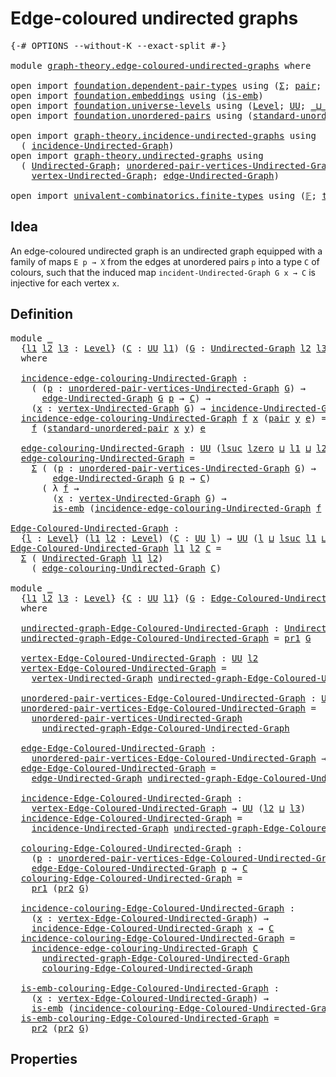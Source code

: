 # Edge-coloured undirected graphs

<pre class="Agda"><a id="44" class="Symbol">{-#</a> <a id="48" class="Keyword">OPTIONS</a> <a id="56" class="Pragma">--without-K</a> <a id="68" class="Pragma">--exact-split</a> <a id="82" class="Symbol">#-}</a>

<a id="87" class="Keyword">module</a> <a id="94" href="graph-theory.edge-coloured-undirected-graphs.html" class="Module">graph-theory.edge-coloured-undirected-graphs</a> <a id="139" class="Keyword">where</a>

<a id="146" class="Keyword">open</a> <a id="151" class="Keyword">import</a> <a id="158" href="foundation.dependent-pair-types.html" class="Module">foundation.dependent-pair-types</a> <a id="190" class="Keyword">using</a> <a id="196" class="Symbol">(</a><a id="197" href="foundation-core.dependent-pair-types.html#515" class="Record">Σ</a><a id="198" class="Symbol">;</a> <a id="200" href="foundation-core.dependent-pair-types.html#588" class="InductiveConstructor">pair</a><a id="204" class="Symbol">;</a> <a id="206" href="foundation-core.dependent-pair-types.html#605" class="Field">pr1</a><a id="209" class="Symbol">;</a> <a id="211" href="foundation-core.dependent-pair-types.html#617" class="Field">pr2</a><a id="214" class="Symbol">)</a>
<a id="216" class="Keyword">open</a> <a id="221" class="Keyword">import</a> <a id="228" href="foundation.embeddings.html" class="Module">foundation.embeddings</a> <a id="250" class="Keyword">using</a> <a id="256" class="Symbol">(</a><a id="257" href="foundation-core.embeddings.html#992" class="Function">is-emb</a><a id="263" class="Symbol">)</a>
<a id="265" class="Keyword">open</a> <a id="270" class="Keyword">import</a> <a id="277" href="foundation.universe-levels.html" class="Module">foundation.universe-levels</a> <a id="304" class="Keyword">using</a> <a id="310" class="Symbol">(</a><a id="311" href="Agda.Primitive.html#597" class="Postulate">Level</a><a id="316" class="Symbol">;</a> <a id="318" href="foundation-core.universe-levels.html#235" class="Primitive">UU</a><a id="320" class="Symbol">;</a> <a id="322" href="Agda.Primitive.html#810" class="Primitive Operator">_⊔_</a><a id="325" class="Symbol">;</a> <a id="327" href="Agda.Primitive.html#780" class="Primitive">lsuc</a><a id="331" class="Symbol">;</a> <a id="333" href="Agda.Primitive.html#764" class="Primitive">lzero</a><a id="338" class="Symbol">)</a>
<a id="340" class="Keyword">open</a> <a id="345" class="Keyword">import</a> <a id="352" href="foundation.unordered-pairs.html" class="Module">foundation.unordered-pairs</a> <a id="379" class="Keyword">using</a> <a id="385" class="Symbol">(</a><a id="386" href="foundation.unordered-pairs.html#4450" class="Function">standard-unordered-pair</a><a id="409" class="Symbol">)</a>

<a id="412" class="Keyword">open</a> <a id="417" class="Keyword">import</a> <a id="424" href="graph-theory.incidence-undirected-graphs.html" class="Module">graph-theory.incidence-undirected-graphs</a> <a id="465" class="Keyword">using</a>
  <a id="473" class="Symbol">(</a> <a id="475" href="graph-theory.incidence-undirected-graphs.html#695" class="Function">incidence-Undirected-Graph</a><a id="501" class="Symbol">)</a>
<a id="503" class="Keyword">open</a> <a id="508" class="Keyword">import</a> <a id="515" href="graph-theory.undirected-graphs.html" class="Module">graph-theory.undirected-graphs</a> <a id="546" class="Keyword">using</a>
  <a id="554" class="Symbol">(</a> <a id="556" href="graph-theory.undirected-graphs.html#785" class="Function">Undirected-Graph</a><a id="572" class="Symbol">;</a> <a id="574" href="graph-theory.undirected-graphs.html#1050" class="Function">unordered-pair-vertices-Undirected-Graph</a><a id="614" class="Symbol">;</a>
    <a id="620" href="graph-theory.undirected-graphs.html#981" class="Function">vertex-Undirected-Graph</a><a id="643" class="Symbol">;</a> <a id="645" href="graph-theory.undirected-graphs.html#1651" class="Function">edge-Undirected-Graph</a><a id="666" class="Symbol">)</a>

<a id="669" class="Keyword">open</a> <a id="674" class="Keyword">import</a> <a id="681" href="univalent-combinatorics.finite-types.html" class="Module">univalent-combinatorics.finite-types</a> <a id="718" class="Keyword">using</a> <a id="724" class="Symbol">(</a><a id="725" href="univalent-combinatorics.finite-types.html#4873" class="Function">𝔽</a><a id="726" class="Symbol">;</a> <a id="728" href="univalent-combinatorics.finite-types.html#4912" class="Function">type-𝔽</a><a id="734" class="Symbol">)</a>
</pre>
## Idea

An edge-coloured undirected graph is an undirected graph equipped with a family of maps `E p → X` from the edges at unordered pairs `p` into a type `C` of colours, such that the induced map `incident-Undirected-Graph G x → C` is injective for each vertex `x`.

## Definition

<pre class="Agda"><a id="1034" class="Keyword">module</a> <a id="1041" href="graph-theory.edge-coloured-undirected-graphs.html#1041" class="Module">_</a>
  <a id="1045" class="Symbol">{</a><a id="1046" href="graph-theory.edge-coloured-undirected-graphs.html#1046" class="Bound">l1</a> <a id="1049" href="graph-theory.edge-coloured-undirected-graphs.html#1049" class="Bound">l2</a> <a id="1052" href="graph-theory.edge-coloured-undirected-graphs.html#1052" class="Bound">l3</a> <a id="1055" class="Symbol">:</a> <a id="1057" href="Agda.Primitive.html#597" class="Postulate">Level</a><a id="1062" class="Symbol">}</a> <a id="1064" class="Symbol">(</a><a id="1065" href="graph-theory.edge-coloured-undirected-graphs.html#1065" class="Bound">C</a> <a id="1067" class="Symbol">:</a> <a id="1069" href="foundation-core.universe-levels.html#235" class="Primitive">UU</a> <a id="1072" href="graph-theory.edge-coloured-undirected-graphs.html#1046" class="Bound">l1</a><a id="1074" class="Symbol">)</a> <a id="1076" class="Symbol">(</a><a id="1077" href="graph-theory.edge-coloured-undirected-graphs.html#1077" class="Bound">G</a> <a id="1079" class="Symbol">:</a> <a id="1081" href="graph-theory.undirected-graphs.html#785" class="Function">Undirected-Graph</a> <a id="1098" href="graph-theory.edge-coloured-undirected-graphs.html#1049" class="Bound">l2</a> <a id="1101" href="graph-theory.edge-coloured-undirected-graphs.html#1052" class="Bound">l3</a><a id="1103" class="Symbol">)</a>
  <a id="1107" class="Keyword">where</a>

  <a id="1116" href="graph-theory.edge-coloured-undirected-graphs.html#1116" class="Function">incidence-edge-colouring-Undirected-Graph</a> <a id="1158" class="Symbol">:</a>
    <a id="1164" class="Symbol">(</a> <a id="1166" class="Symbol">(</a><a id="1167" href="graph-theory.edge-coloured-undirected-graphs.html#1167" class="Bound">p</a> <a id="1169" class="Symbol">:</a> <a id="1171" href="graph-theory.undirected-graphs.html#1050" class="Function">unordered-pair-vertices-Undirected-Graph</a> <a id="1212" href="graph-theory.edge-coloured-undirected-graphs.html#1077" class="Bound">G</a><a id="1213" class="Symbol">)</a> <a id="1215" class="Symbol">→</a>
      <a id="1223" href="graph-theory.undirected-graphs.html#1651" class="Function">edge-Undirected-Graph</a> <a id="1245" href="graph-theory.edge-coloured-undirected-graphs.html#1077" class="Bound">G</a> <a id="1247" href="graph-theory.edge-coloured-undirected-graphs.html#1167" class="Bound">p</a> <a id="1249" class="Symbol">→</a> <a id="1251" href="graph-theory.edge-coloured-undirected-graphs.html#1065" class="Bound">C</a><a id="1252" class="Symbol">)</a> <a id="1254" class="Symbol">→</a>
    <a id="1260" class="Symbol">(</a><a id="1261" href="graph-theory.edge-coloured-undirected-graphs.html#1261" class="Bound">x</a> <a id="1263" class="Symbol">:</a> <a id="1265" href="graph-theory.undirected-graphs.html#981" class="Function">vertex-Undirected-Graph</a> <a id="1289" href="graph-theory.edge-coloured-undirected-graphs.html#1077" class="Bound">G</a><a id="1290" class="Symbol">)</a> <a id="1292" class="Symbol">→</a> <a id="1294" href="graph-theory.incidence-undirected-graphs.html#695" class="Function">incidence-Undirected-Graph</a> <a id="1321" href="graph-theory.edge-coloured-undirected-graphs.html#1077" class="Bound">G</a> <a id="1323" href="graph-theory.edge-coloured-undirected-graphs.html#1261" class="Bound">x</a> <a id="1325" class="Symbol">→</a> <a id="1327" href="graph-theory.edge-coloured-undirected-graphs.html#1065" class="Bound">C</a>
  <a id="1331" href="graph-theory.edge-coloured-undirected-graphs.html#1116" class="Function">incidence-edge-colouring-Undirected-Graph</a> <a id="1373" href="graph-theory.edge-coloured-undirected-graphs.html#1373" class="Bound">f</a> <a id="1375" href="graph-theory.edge-coloured-undirected-graphs.html#1375" class="Bound">x</a> <a id="1377" class="Symbol">(</a><a id="1378" href="foundation-core.dependent-pair-types.html#588" class="InductiveConstructor">pair</a> <a id="1383" href="graph-theory.edge-coloured-undirected-graphs.html#1383" class="Bound">y</a> <a id="1385" href="graph-theory.edge-coloured-undirected-graphs.html#1385" class="Bound">e</a><a id="1386" class="Symbol">)</a> <a id="1388" class="Symbol">=</a>
    <a id="1394" href="graph-theory.edge-coloured-undirected-graphs.html#1373" class="Bound">f</a> <a id="1396" class="Symbol">(</a><a id="1397" href="foundation.unordered-pairs.html#4450" class="Function">standard-unordered-pair</a> <a id="1421" href="graph-theory.edge-coloured-undirected-graphs.html#1375" class="Bound">x</a> <a id="1423" href="graph-theory.edge-coloured-undirected-graphs.html#1383" class="Bound">y</a><a id="1424" class="Symbol">)</a> <a id="1426" href="graph-theory.edge-coloured-undirected-graphs.html#1385" class="Bound">e</a>
  
  <a id="1433" href="graph-theory.edge-coloured-undirected-graphs.html#1433" class="Function">edge-colouring-Undirected-Graph</a> <a id="1465" class="Symbol">:</a> <a id="1467" href="foundation-core.universe-levels.html#235" class="Primitive">UU</a> <a id="1470" class="Symbol">(</a><a id="1471" href="Agda.Primitive.html#780" class="Primitive">lsuc</a> <a id="1476" href="Agda.Primitive.html#764" class="Primitive">lzero</a> <a id="1482" href="Agda.Primitive.html#810" class="Primitive Operator">⊔</a> <a id="1484" href="graph-theory.edge-coloured-undirected-graphs.html#1046" class="Bound">l1</a> <a id="1487" href="Agda.Primitive.html#810" class="Primitive Operator">⊔</a> <a id="1489" href="graph-theory.edge-coloured-undirected-graphs.html#1049" class="Bound">l2</a> <a id="1492" href="Agda.Primitive.html#810" class="Primitive Operator">⊔</a> <a id="1494" href="graph-theory.edge-coloured-undirected-graphs.html#1052" class="Bound">l3</a><a id="1496" class="Symbol">)</a>
  <a id="1500" href="graph-theory.edge-coloured-undirected-graphs.html#1433" class="Function">edge-colouring-Undirected-Graph</a> <a id="1532" class="Symbol">=</a>
    <a id="1538" href="foundation-core.dependent-pair-types.html#515" class="Record">Σ</a> <a id="1540" class="Symbol">(</a> <a id="1542" class="Symbol">(</a><a id="1543" href="graph-theory.edge-coloured-undirected-graphs.html#1543" class="Bound">p</a> <a id="1545" class="Symbol">:</a> <a id="1547" href="graph-theory.undirected-graphs.html#1050" class="Function">unordered-pair-vertices-Undirected-Graph</a> <a id="1588" href="graph-theory.edge-coloured-undirected-graphs.html#1077" class="Bound">G</a><a id="1589" class="Symbol">)</a> <a id="1591" class="Symbol">→</a>
        <a id="1601" href="graph-theory.undirected-graphs.html#1651" class="Function">edge-Undirected-Graph</a> <a id="1623" href="graph-theory.edge-coloured-undirected-graphs.html#1077" class="Bound">G</a> <a id="1625" href="graph-theory.edge-coloured-undirected-graphs.html#1543" class="Bound">p</a> <a id="1627" class="Symbol">→</a> <a id="1629" href="graph-theory.edge-coloured-undirected-graphs.html#1065" class="Bound">C</a><a id="1630" class="Symbol">)</a>
      <a id="1638" class="Symbol">(</a> <a id="1640" class="Symbol">λ</a> <a id="1642" href="graph-theory.edge-coloured-undirected-graphs.html#1642" class="Bound">f</a> <a id="1644" class="Symbol">→</a>
        <a id="1654" class="Symbol">(</a><a id="1655" href="graph-theory.edge-coloured-undirected-graphs.html#1655" class="Bound">x</a> <a id="1657" class="Symbol">:</a> <a id="1659" href="graph-theory.undirected-graphs.html#981" class="Function">vertex-Undirected-Graph</a> <a id="1683" href="graph-theory.edge-coloured-undirected-graphs.html#1077" class="Bound">G</a><a id="1684" class="Symbol">)</a> <a id="1686" class="Symbol">→</a>
        <a id="1696" href="foundation-core.embeddings.html#992" class="Function">is-emb</a> <a id="1703" class="Symbol">(</a><a id="1704" href="graph-theory.edge-coloured-undirected-graphs.html#1116" class="Function">incidence-edge-colouring-Undirected-Graph</a> <a id="1746" href="graph-theory.edge-coloured-undirected-graphs.html#1642" class="Bound">f</a> <a id="1748" href="graph-theory.edge-coloured-undirected-graphs.html#1655" class="Bound">x</a><a id="1749" class="Symbol">))</a>

<a id="Edge-Coloured-Undirected-Graph"></a><a id="1753" href="graph-theory.edge-coloured-undirected-graphs.html#1753" class="Function">Edge-Coloured-Undirected-Graph</a> <a id="1784" class="Symbol">:</a>
  <a id="1788" class="Symbol">{</a><a id="1789" href="graph-theory.edge-coloured-undirected-graphs.html#1789" class="Bound">l</a> <a id="1791" class="Symbol">:</a> <a id="1793" href="Agda.Primitive.html#597" class="Postulate">Level</a><a id="1798" class="Symbol">}</a> <a id="1800" class="Symbol">(</a><a id="1801" href="graph-theory.edge-coloured-undirected-graphs.html#1801" class="Bound">l1</a> <a id="1804" href="graph-theory.edge-coloured-undirected-graphs.html#1804" class="Bound">l2</a> <a id="1807" class="Symbol">:</a> <a id="1809" href="Agda.Primitive.html#597" class="Postulate">Level</a><a id="1814" class="Symbol">)</a> <a id="1816" class="Symbol">(</a><a id="1817" href="graph-theory.edge-coloured-undirected-graphs.html#1817" class="Bound">C</a> <a id="1819" class="Symbol">:</a> <a id="1821" href="foundation-core.universe-levels.html#235" class="Primitive">UU</a> <a id="1824" href="graph-theory.edge-coloured-undirected-graphs.html#1789" class="Bound">l</a><a id="1825" class="Symbol">)</a> <a id="1827" class="Symbol">→</a> <a id="1829" href="foundation-core.universe-levels.html#235" class="Primitive">UU</a> <a id="1832" class="Symbol">(</a><a id="1833" href="graph-theory.edge-coloured-undirected-graphs.html#1789" class="Bound">l</a> <a id="1835" href="Agda.Primitive.html#810" class="Primitive Operator">⊔</a> <a id="1837" href="Agda.Primitive.html#780" class="Primitive">lsuc</a> <a id="1842" href="graph-theory.edge-coloured-undirected-graphs.html#1801" class="Bound">l1</a> <a id="1845" href="Agda.Primitive.html#810" class="Primitive Operator">⊔</a> <a id="1847" href="Agda.Primitive.html#780" class="Primitive">lsuc</a> <a id="1852" href="graph-theory.edge-coloured-undirected-graphs.html#1804" class="Bound">l2</a><a id="1854" class="Symbol">)</a>
<a id="1856" href="graph-theory.edge-coloured-undirected-graphs.html#1753" class="Function">Edge-Coloured-Undirected-Graph</a> <a id="1887" href="graph-theory.edge-coloured-undirected-graphs.html#1887" class="Bound">l1</a> <a id="1890" href="graph-theory.edge-coloured-undirected-graphs.html#1890" class="Bound">l2</a> <a id="1893" href="graph-theory.edge-coloured-undirected-graphs.html#1893" class="Bound">C</a> <a id="1895" class="Symbol">=</a>
  <a id="1899" href="foundation-core.dependent-pair-types.html#515" class="Record">Σ</a> <a id="1901" class="Symbol">(</a> <a id="1903" href="graph-theory.undirected-graphs.html#785" class="Function">Undirected-Graph</a> <a id="1920" href="graph-theory.edge-coloured-undirected-graphs.html#1887" class="Bound">l1</a> <a id="1923" href="graph-theory.edge-coloured-undirected-graphs.html#1890" class="Bound">l2</a><a id="1925" class="Symbol">)</a>
    <a id="1931" class="Symbol">(</a> <a id="1933" href="graph-theory.edge-coloured-undirected-graphs.html#1433" class="Function">edge-colouring-Undirected-Graph</a> <a id="1965" href="graph-theory.edge-coloured-undirected-graphs.html#1893" class="Bound">C</a><a id="1966" class="Symbol">)</a>

<a id="1969" class="Keyword">module</a> <a id="1976" href="graph-theory.edge-coloured-undirected-graphs.html#1976" class="Module">_</a>
  <a id="1980" class="Symbol">{</a><a id="1981" href="graph-theory.edge-coloured-undirected-graphs.html#1981" class="Bound">l1</a> <a id="1984" href="graph-theory.edge-coloured-undirected-graphs.html#1984" class="Bound">l2</a> <a id="1987" href="graph-theory.edge-coloured-undirected-graphs.html#1987" class="Bound">l3</a> <a id="1990" class="Symbol">:</a> <a id="1992" href="Agda.Primitive.html#597" class="Postulate">Level</a><a id="1997" class="Symbol">}</a> <a id="1999" class="Symbol">{</a><a id="2000" href="graph-theory.edge-coloured-undirected-graphs.html#2000" class="Bound">C</a> <a id="2002" class="Symbol">:</a> <a id="2004" href="foundation-core.universe-levels.html#235" class="Primitive">UU</a> <a id="2007" href="graph-theory.edge-coloured-undirected-graphs.html#1981" class="Bound">l1</a><a id="2009" class="Symbol">}</a> <a id="2011" class="Symbol">(</a><a id="2012" href="graph-theory.edge-coloured-undirected-graphs.html#2012" class="Bound">G</a> <a id="2014" class="Symbol">:</a> <a id="2016" href="graph-theory.edge-coloured-undirected-graphs.html#1753" class="Function">Edge-Coloured-Undirected-Graph</a> <a id="2047" href="graph-theory.edge-coloured-undirected-graphs.html#1984" class="Bound">l2</a> <a id="2050" href="graph-theory.edge-coloured-undirected-graphs.html#1987" class="Bound">l3</a> <a id="2053" href="graph-theory.edge-coloured-undirected-graphs.html#2000" class="Bound">C</a><a id="2054" class="Symbol">)</a>
  <a id="2058" class="Keyword">where</a>
  
  <a id="2069" href="graph-theory.edge-coloured-undirected-graphs.html#2069" class="Function">undirected-graph-Edge-Coloured-Undirected-Graph</a> <a id="2117" class="Symbol">:</a> <a id="2119" href="graph-theory.undirected-graphs.html#785" class="Function">Undirected-Graph</a> <a id="2136" href="graph-theory.edge-coloured-undirected-graphs.html#1984" class="Bound">l2</a> <a id="2139" href="graph-theory.edge-coloured-undirected-graphs.html#1987" class="Bound">l3</a>
  <a id="2144" href="graph-theory.edge-coloured-undirected-graphs.html#2069" class="Function">undirected-graph-Edge-Coloured-Undirected-Graph</a> <a id="2192" class="Symbol">=</a> <a id="2194" href="foundation-core.dependent-pair-types.html#605" class="Field">pr1</a> <a id="2198" href="graph-theory.edge-coloured-undirected-graphs.html#2012" class="Bound">G</a>

  <a id="2203" href="graph-theory.edge-coloured-undirected-graphs.html#2203" class="Function">vertex-Edge-Coloured-Undirected-Graph</a> <a id="2241" class="Symbol">:</a> <a id="2243" href="foundation-core.universe-levels.html#235" class="Primitive">UU</a> <a id="2246" href="graph-theory.edge-coloured-undirected-graphs.html#1984" class="Bound">l2</a>
  <a id="2251" href="graph-theory.edge-coloured-undirected-graphs.html#2203" class="Function">vertex-Edge-Coloured-Undirected-Graph</a> <a id="2289" class="Symbol">=</a>
    <a id="2295" href="graph-theory.undirected-graphs.html#981" class="Function">vertex-Undirected-Graph</a> <a id="2319" href="graph-theory.edge-coloured-undirected-graphs.html#2069" class="Function">undirected-graph-Edge-Coloured-Undirected-Graph</a>

  <a id="2370" href="graph-theory.edge-coloured-undirected-graphs.html#2370" class="Function">unordered-pair-vertices-Edge-Coloured-Undirected-Graph</a> <a id="2425" class="Symbol">:</a> <a id="2427" href="foundation-core.universe-levels.html#235" class="Primitive">UU</a> <a id="2430" class="Symbol">(</a><a id="2431" href="Agda.Primitive.html#780" class="Primitive">lsuc</a> <a id="2436" href="Agda.Primitive.html#764" class="Primitive">lzero</a> <a id="2442" href="Agda.Primitive.html#810" class="Primitive Operator">⊔</a> <a id="2444" href="graph-theory.edge-coloured-undirected-graphs.html#1984" class="Bound">l2</a><a id="2446" class="Symbol">)</a>
  <a id="2450" href="graph-theory.edge-coloured-undirected-graphs.html#2370" class="Function">unordered-pair-vertices-Edge-Coloured-Undirected-Graph</a> <a id="2505" class="Symbol">=</a>
    <a id="2511" href="graph-theory.undirected-graphs.html#1050" class="Function">unordered-pair-vertices-Undirected-Graph</a>
      <a id="2558" href="graph-theory.edge-coloured-undirected-graphs.html#2069" class="Function">undirected-graph-Edge-Coloured-Undirected-Graph</a>

  <a id="2609" href="graph-theory.edge-coloured-undirected-graphs.html#2609" class="Function">edge-Edge-Coloured-Undirected-Graph</a> <a id="2645" class="Symbol">:</a>
    <a id="2651" href="graph-theory.edge-coloured-undirected-graphs.html#2370" class="Function">unordered-pair-vertices-Edge-Coloured-Undirected-Graph</a> <a id="2706" class="Symbol">→</a> <a id="2708" href="foundation-core.universe-levels.html#235" class="Primitive">UU</a> <a id="2711" href="graph-theory.edge-coloured-undirected-graphs.html#1987" class="Bound">l3</a>
  <a id="2716" href="graph-theory.edge-coloured-undirected-graphs.html#2609" class="Function">edge-Edge-Coloured-Undirected-Graph</a> <a id="2752" class="Symbol">=</a>
    <a id="2758" href="graph-theory.undirected-graphs.html#1651" class="Function">edge-Undirected-Graph</a> <a id="2780" href="graph-theory.edge-coloured-undirected-graphs.html#2069" class="Function">undirected-graph-Edge-Coloured-Undirected-Graph</a>

  <a id="2831" href="graph-theory.edge-coloured-undirected-graphs.html#2831" class="Function">incidence-Edge-Coloured-Undirected-Graph</a> <a id="2872" class="Symbol">:</a>
    <a id="2878" href="graph-theory.edge-coloured-undirected-graphs.html#2203" class="Function">vertex-Edge-Coloured-Undirected-Graph</a> <a id="2916" class="Symbol">→</a> <a id="2918" href="foundation-core.universe-levels.html#235" class="Primitive">UU</a> <a id="2921" class="Symbol">(</a><a id="2922" href="graph-theory.edge-coloured-undirected-graphs.html#1984" class="Bound">l2</a> <a id="2925" href="Agda.Primitive.html#810" class="Primitive Operator">⊔</a> <a id="2927" href="graph-theory.edge-coloured-undirected-graphs.html#1987" class="Bound">l3</a><a id="2929" class="Symbol">)</a>
  <a id="2933" href="graph-theory.edge-coloured-undirected-graphs.html#2831" class="Function">incidence-Edge-Coloured-Undirected-Graph</a> <a id="2974" class="Symbol">=</a>
    <a id="2980" href="graph-theory.incidence-undirected-graphs.html#695" class="Function">incidence-Undirected-Graph</a> <a id="3007" href="graph-theory.edge-coloured-undirected-graphs.html#2069" class="Function">undirected-graph-Edge-Coloured-Undirected-Graph</a>

  <a id="3058" href="graph-theory.edge-coloured-undirected-graphs.html#3058" class="Function">colouring-Edge-Coloured-Undirected-Graph</a> <a id="3099" class="Symbol">:</a>
    <a id="3105" class="Symbol">(</a><a id="3106" href="graph-theory.edge-coloured-undirected-graphs.html#3106" class="Bound">p</a> <a id="3108" class="Symbol">:</a> <a id="3110" href="graph-theory.edge-coloured-undirected-graphs.html#2370" class="Function">unordered-pair-vertices-Edge-Coloured-Undirected-Graph</a><a id="3164" class="Symbol">)</a> <a id="3166" class="Symbol">→</a>
    <a id="3172" href="graph-theory.edge-coloured-undirected-graphs.html#2609" class="Function">edge-Edge-Coloured-Undirected-Graph</a> <a id="3208" href="graph-theory.edge-coloured-undirected-graphs.html#3106" class="Bound">p</a> <a id="3210" class="Symbol">→</a> <a id="3212" href="graph-theory.edge-coloured-undirected-graphs.html#2000" class="Bound">C</a>
  <a id="3216" href="graph-theory.edge-coloured-undirected-graphs.html#3058" class="Function">colouring-Edge-Coloured-Undirected-Graph</a> <a id="3257" class="Symbol">=</a>
    <a id="3263" href="foundation-core.dependent-pair-types.html#605" class="Field">pr1</a> <a id="3267" class="Symbol">(</a><a id="3268" href="foundation-core.dependent-pair-types.html#617" class="Field">pr2</a> <a id="3272" href="graph-theory.edge-coloured-undirected-graphs.html#2012" class="Bound">G</a><a id="3273" class="Symbol">)</a>

  <a id="3278" href="graph-theory.edge-coloured-undirected-graphs.html#3278" class="Function">incidence-colouring-Edge-Coloured-Undirected-Graph</a> <a id="3329" class="Symbol">:</a>
    <a id="3335" class="Symbol">(</a><a id="3336" href="graph-theory.edge-coloured-undirected-graphs.html#3336" class="Bound">x</a> <a id="3338" class="Symbol">:</a> <a id="3340" href="graph-theory.edge-coloured-undirected-graphs.html#2203" class="Function">vertex-Edge-Coloured-Undirected-Graph</a><a id="3377" class="Symbol">)</a> <a id="3379" class="Symbol">→</a>
    <a id="3385" href="graph-theory.edge-coloured-undirected-graphs.html#2831" class="Function">incidence-Edge-Coloured-Undirected-Graph</a> <a id="3426" href="graph-theory.edge-coloured-undirected-graphs.html#3336" class="Bound">x</a> <a id="3428" class="Symbol">→</a> <a id="3430" href="graph-theory.edge-coloured-undirected-graphs.html#2000" class="Bound">C</a>
  <a id="3434" href="graph-theory.edge-coloured-undirected-graphs.html#3278" class="Function">incidence-colouring-Edge-Coloured-Undirected-Graph</a> <a id="3485" class="Symbol">=</a>
    <a id="3491" href="graph-theory.edge-coloured-undirected-graphs.html#1116" class="Function">incidence-edge-colouring-Undirected-Graph</a> <a id="3533" href="graph-theory.edge-coloured-undirected-graphs.html#2000" class="Bound">C</a>
      <a id="3541" href="graph-theory.edge-coloured-undirected-graphs.html#2069" class="Function">undirected-graph-Edge-Coloured-Undirected-Graph</a>
      <a id="3595" href="graph-theory.edge-coloured-undirected-graphs.html#3058" class="Function">colouring-Edge-Coloured-Undirected-Graph</a>

  <a id="3639" href="graph-theory.edge-coloured-undirected-graphs.html#3639" class="Function">is-emb-colouring-Edge-Coloured-Undirected-Graph</a> <a id="3687" class="Symbol">:</a>
    <a id="3693" class="Symbol">(</a><a id="3694" href="graph-theory.edge-coloured-undirected-graphs.html#3694" class="Bound">x</a> <a id="3696" class="Symbol">:</a> <a id="3698" href="graph-theory.edge-coloured-undirected-graphs.html#2203" class="Function">vertex-Edge-Coloured-Undirected-Graph</a><a id="3735" class="Symbol">)</a> <a id="3737" class="Symbol">→</a>
    <a id="3743" href="foundation-core.embeddings.html#992" class="Function">is-emb</a> <a id="3750" class="Symbol">(</a><a id="3751" href="graph-theory.edge-coloured-undirected-graphs.html#3278" class="Function">incidence-colouring-Edge-Coloured-Undirected-Graph</a> <a id="3802" href="graph-theory.edge-coloured-undirected-graphs.html#3694" class="Bound">x</a><a id="3803" class="Symbol">)</a>
  <a id="3807" href="graph-theory.edge-coloured-undirected-graphs.html#3639" class="Function">is-emb-colouring-Edge-Coloured-Undirected-Graph</a> <a id="3855" class="Symbol">=</a>
    <a id="3861" href="foundation-core.dependent-pair-types.html#617" class="Field">pr2</a> <a id="3865" class="Symbol">(</a><a id="3866" href="foundation-core.dependent-pair-types.html#617" class="Field">pr2</a> <a id="3870" href="graph-theory.edge-coloured-undirected-graphs.html#2012" class="Bound">G</a><a id="3871" class="Symbol">)</a>
</pre>
## Properties
